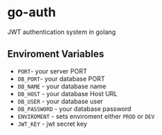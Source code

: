 # go-auth
JWT authentication system in golang

## Enviroment Variables
- ``PORT``- your server PORT
- ``DB_PORT``- your database PORT
- ``DB_NAME`` - your database name
- ``DB_HOST`` - your database Host URL
- ``DB_USER`` - your database user
- ``DB_PASSWORD`` - your database password
- ``ENVIROMENT`` - sets enviroment either `PROD` or `DEV`
- ``JWT_KEY`` - jwt secret key
